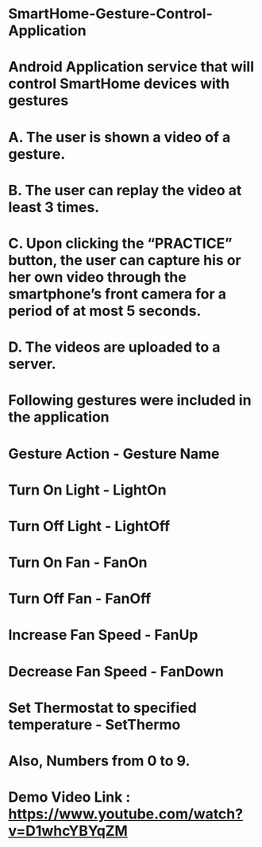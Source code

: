 # SmartHome-Gesture-Control-Application

# Android Application service that will control SmartHome devices with gestures

# A. The user is shown a video of a gesture.  
# B. The user can replay the video at least 3 times.  
# C. Upon clicking the “PRACTICE” button, the user can capture his or her own video through the smartphone’s front camera for a period of at most 5 seconds. 
# D. The videos are uploaded to a server. 

# Following gestures were included in the application 

# Gesture Action - Gesture Name
# Turn On Light  - LightOn 
# Turn Off Light - LightOff 
# Turn On Fan    - FanOn 
# Turn Off Fan   - FanOff 
# Increase Fan Speed - FanUp 
# Decrease Fan Speed - FanDown 
# Set Thermostat to specified temperature - SetThermo
# Also, Numbers from 0 to 9.

# Demo Video Link : https://www.youtube.com/watch?v=D1whcYBYqZM
